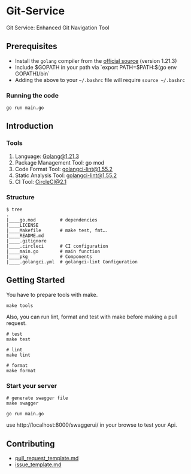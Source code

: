 # Git-Service

Git Service: Enhanced Git Navigation Tool

## Prerequisites

* Install the `golang` compiler from the [official source](https://go.dev) (version 1.21.3)
* Include $GOPATH in your path via `export PATH=$PATH:$(go env GOPATH)/bin`
* Adding the above to your `~/.bashrc` file will require `source ~/.bashrc`

### Running the code
``` shell
go run main.go
```

## Introduction

### Tools
1. Language: Golang@1.21.3
2. Package Management Tool: go mod
3. Code Format Tool: golangci-lint@1.55.2
4. Static Analysis Tool: golangci-lint@1.55.2
5. CI Tool: CircleCI@2.1

### Structure

``` shell
$ tree
.
|____go.mod         # dependencies
|____LICENSE		
|____Makefile       # make test, fmt….
|____README.md
|____.gitignore
|____.circleci	    # CI configuration
|____main.go	    # main function
|____pkg            # Components
|____.golangci.yml  # golangci-lint Configuration
```

## Getting Started

You have to prepare tools with make.

``` shell
make tools
```

Also, you can run lint, format and test with make before making a pull request.

``` shell
# test 
make test

# lint
make lint

# format
make format
```

### Start your server
``` shell
# generate swagger file 
make swagger

go run main.go
```

use http://localhost:8000/swaggerui/ in your browse to test your Api.

## Contributing
+ [pull_request_template.md](./pull_request_template.md)
+ [issue_template.md](./issue_template.md)
